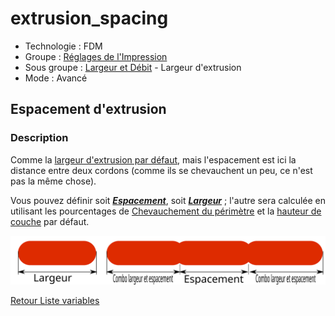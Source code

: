 # extrusion_spacing

* Technologie : FDM
* Groupe : [Réglages de l'Impression](../print_settings/print_settings.md)
* Sous groupe : [Largeur et Débit](../print_settings/print_settings.md#largeur-et-débit) - Largeur d'extrusion
* Mode : Avancé

## Espacement d'extrusion

### Description

Comme la [largeur d'extrusion par défaut](extrusion_width.md), mais l'espacement est ici la distance entre deux cordons (comme ils se chevauchent un peu, ce n'est pas la même chose).

Vous pouvez définir soit ***[Espacement](extrusion_spacing.md)***, soit ***[Largeur](extrusion_width.md)*** ; l'autre sera calculée en utilisant les pourcentages de  [Chevauchement du périmètre](perimeter_overlap.md)  et la [hauteur de couche](layer_height.md) par défaut.

![Largeur & espacement](./images/extrusion_spacing/006.svg)

[Retour Liste variables](variable_list.md)

